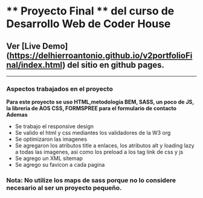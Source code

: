 # ** Proyecto Final ** del curso de Desarrollo Web de Coder House
## Ver [Live Demo] (https://delhierroantonio.github.io/v2portfolioFinal/index.html) del sitio en github pages. 
--- 
### Aspectos trabajados en el proyecto
**Para este proyecto se uso HTML,metodologia BEM, SASS, un poco de JS, la libreria de AOS CSS, FORMSPREE para el formulario de contacto**
**Ademas**
- Se trabajo el responsive design 
- Se valido el html y css mediantes los validadores de la W3 org
- Se optimizaron las imagenes
- Se agregaron los atributos title a enlaces, los atributos alt y loading lazy a todas las imagenes, asi como los preload a los tag link de css y js
- Se agrego un XML sitemap 
- Se agrego su favicon a cada pagina
### Nota: No utilize los maps de sass porque no lo considere necesario al ser un proyecto pequeño.

